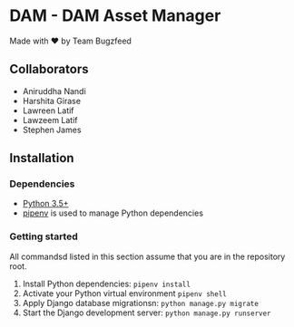 # DAM - DAM Asset Manager

Made with :heart: by Team Bugzfeed

## Collaborators

- Aniruddha Nandi
- Harshita Girase
- Lawreen Latif
- Lawzeem Latif
- Stephen James

## Installation

### Dependencies

- [Python 3.5+](https://www.python.org/getit/)
- [pipenv](https://pipenv.readthedocs.io/en/latest/install/#installing-pipenv) is used to manage Python dependencies

### Getting started

All commandsd listed in this section assume that you are in the repository root.

1. Install Python dependencies: `pipenv install`
2. Activate your Python virtual environment `pipenv shell`
3. Apply Django database migrationsn: `python manage.py migrate`
4. Start the Django development server: `python manage.py runserver`
